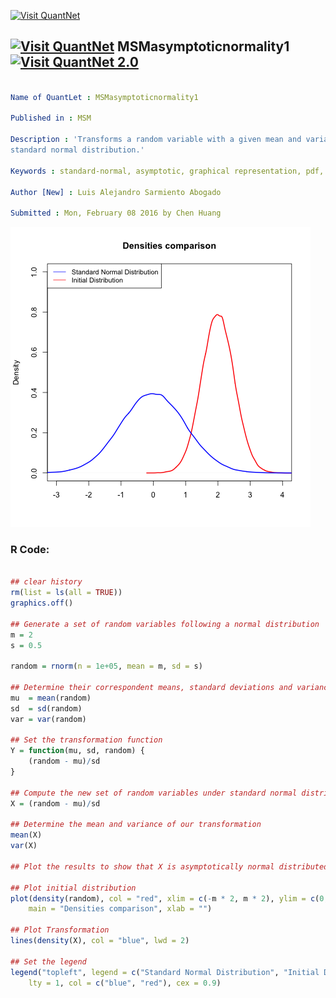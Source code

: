 
[<img src="https://github.com/QuantLet/Styleguide-and-FAQ/blob/master/pictures/banner.png" width="888" alt="Visit QuantNet">](http://quantlet.de/)

## [<img src="https://github.com/QuantLet/Styleguide-and-FAQ/blob/master/pictures/qloqo.png" alt="Visit QuantNet">](http://quantlet.de/) **MSMasymptoticnormality1** [<img src="https://github.com/QuantLet/Styleguide-and-FAQ/blob/master/pictures/QN2.png" width="60" alt="Visit QuantNet 2.0">](http://quantlet.de/)

```yaml

Name of QuantLet : MSMasymptoticnormality1

Published in : MSM

Description : 'Transforms a random variable with a given mean and variance to an asymptotic
standard normal distribution.'

Keywords : standard-normal, asymptotic, graphical representation, pdf, random

Author [New] : Luis Alejandro Sarmiento Abogado

Submitted : Mon, February 08 2016 by Chen Huang

```

![Picture1](MSMasymptoticnormality1.png)


### R Code:
```r

## clear history
rm(list = ls(all = TRUE))
graphics.off()

## Generate a set of random variables following a normal distribution
m = 2
s = 0.5

random = rnorm(n = 1e+05, mean = m, sd = s)

## Determine their correspondent means, standard deviations and variances
mu  = mean(random)
sd  = sd(random)
var = var(random)

## Set the transformation function
Y = function(mu, sd, random) {
    (random - mu)/sd
}

## Compute the new set of random variables under standard normal distribution
X = (random - mu)/sd

## Determine the mean and variance of our transformation
mean(X)
var(X)

## Plot the results to show that X is asymptotically normal distributed

## Plot initial distribution
plot(density(random), col = "red", xlim = c(-m * 2, m * 2), ylim = c(0, 1), lwd = 2, 
    main = "Densities comparison", xlab = "")

## Plot Transformation
lines(density(X), col = "blue", lwd = 2)

## Set the legend
legend("topleft", legend = c("Standard Normal Distribution", "Initial Distribution"), 
    lty = 1, col = c("blue", "red"), cex = 0.9) 

```

